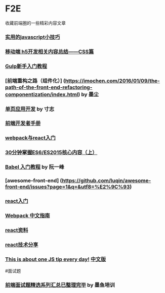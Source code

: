 # F2E
 收藏前端圈的一些精彩内容文章

### [实用的javascript小技巧](http://www.w3ctrain.com/2016/01/19/jstips/) 

### [移动端 h5开发相关内容总结——CSS篇 ](http://blog.csdn.net/yisuowushinian/article/details/50404450)

### [Gulp新手入门教程](http://www.w3ctrain.com/2015/12/22/gulp-for-beginners/)

### [前端重构之路（组件化）] (https://imochen.com/2016/01/09/the-path-of-the-front-end-refactoring-componentization/index.html) by 墨尘

### [单页应用开发](http://island205.github.io/Single-Page-App-Break/%E5%89%8D%E8%A8%80.html) by 寸志
### [前端开发者手册](https://dwqs.gitbooks.io/frontenddevhandbook/content/)

### [webpack与react入门](https://fakefish.github.io/react-webpack-cookbook/index.html)

### [30分钟掌握ES6/ES2015核心内容（上）](https://segmentfault.com/a/1190000004365693)

### [Babel 入门教程](http://www.ruanyifeng.com/blog/2016/01/babel.html) by 阮一峰

### [awesome-front-end] (https://github.com/luqin/awesome-front-end/issues?page=1&q=&utf8=%E2%9C%93)
### [react入门](https://hulufei.gitbooks.io/react-tutorial/content/introduction.html)
### [Webpack 中文指南](https://zhaoda.gitbooks.io/webpack/content/index.html)

### [react资料](https://github.com/dwqs/fedHandlebook/blob/master/learning/react.md)
### [react技术分享](http://guoyongfeng.github.io/idoc/html/%E6%8A%80%E6%9C%AF%E5%88%86%E4%BA%AB/React%E6%8A%80%E6%9C%AF%E5%88%86%E4%BA%AB.html)

### [This is about one JS tip every day!](http://www.jstips.co/) [中文版](https://cnodejs.org/topic/56a050ac8392272262331d62)

#面试题

### [前端面试题精选系列汇总已整理完毕](http://my.oschina.net/u/1792175/blog) by 墨鱼培训
